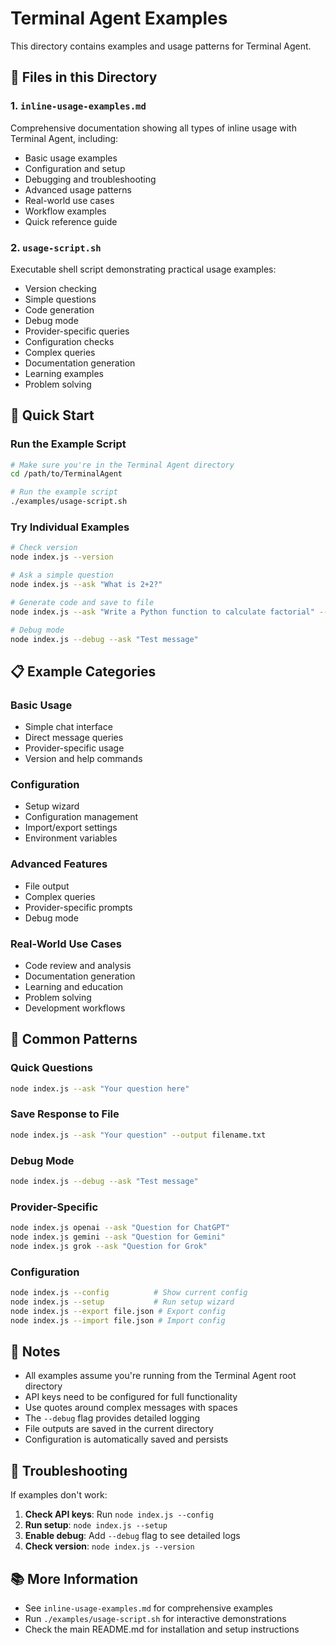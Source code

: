 # Terminal Agent Examples

This directory contains examples and usage patterns for Terminal Agent.

## 📁 **Files in this Directory**

### **1. `inline-usage-examples.md`**
Comprehensive documentation showing all types of inline usage with Terminal Agent, including:
- Basic usage examples
- Configuration and setup
- Debugging and troubleshooting
- Advanced usage patterns
- Real-world use cases
- Workflow examples
- Quick reference guide

### **2. `usage-script.sh`**
Executable shell script demonstrating practical usage examples:
- Version checking
- Simple questions
- Code generation
- Debug mode
- Provider-specific queries
- Configuration checks
- Complex queries
- Documentation generation
- Learning examples
- Problem solving

## 🚀 **Quick Start**

### **Run the Example Script**
```bash
# Make sure you're in the Terminal Agent directory
cd /path/to/TerminalAgent

# Run the example script
./examples/usage-script.sh
```

### **Try Individual Examples**
```bash
# Check version
node index.js --version

# Ask a simple question
node index.js --ask "What is 2+2?"

# Generate code and save to file
node index.js --ask "Write a Python function to calculate factorial" --output factorial.py

# Debug mode
node index.js --debug --ask "Test message"
```

## 📋 **Example Categories**

### **Basic Usage**
- Simple chat interface
- Direct message queries
- Provider-specific usage
- Version and help commands

### **Configuration**
- Setup wizard
- Configuration management
- Import/export settings
- Environment variables

### **Advanced Features**
- File output
- Complex queries
- Provider-specific prompts
- Debug mode

### **Real-World Use Cases**
- Code review and analysis
- Documentation generation
- Learning and education
- Problem solving
- Development workflows

## 🎯 **Common Patterns**

### **Quick Questions**
```bash
node index.js --ask "Your question here"
```

### **Save Response to File**
```bash
node index.js --ask "Your question" --output filename.txt
```

### **Debug Mode**
```bash
node index.js --debug --ask "Test message"
```

### **Provider-Specific**
```bash
node index.js openai --ask "Question for ChatGPT"
node index.js gemini --ask "Question for Gemini"
node index.js grok --ask "Question for Grok"
```

### **Configuration**
```bash
node index.js --config          # Show current config
node index.js --setup           # Run setup wizard
node index.js --export file.json # Export config
node index.js --import file.json # Import config
```

## 📝 **Notes**

- All examples assume you're running from the Terminal Agent root directory
- API keys need to be configured for full functionality
- Use quotes around complex messages with spaces
- The `--debug` flag provides detailed logging
- File outputs are saved in the current directory
- Configuration is automatically saved and persists

## 🔧 **Troubleshooting**

If examples don't work:

1. **Check API keys**: Run `node index.js --config`
2. **Run setup**: `node index.js --setup`
3. **Enable debug**: Add `--debug` flag to see detailed logs
4. **Check version**: `node index.js --version`

## 📚 **More Information**

- See `inline-usage-examples.md` for comprehensive examples
- Run `./examples/usage-script.sh` for interactive demonstrations
- Check the main README.md for installation and setup instructions 